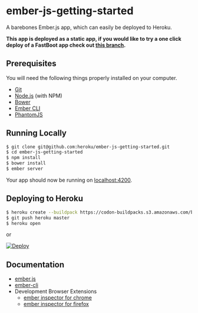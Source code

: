 # ember-js-getting-started

A barebones Ember.js app, which can easily be deployed to Heroku.

**This app is deployed as a static app, if you would like to try a one click deploy of a FastBoot app check out [this branch](https://github.com/heroku/ember-js-getting-started/tree/fastboot).**

## Prerequisites

You will need the following things properly installed on your computer.

* [Git](http://git-scm.com/)
* [Node.js](http://nodejs.org/) (with NPM)
* [Bower](http://bower.io/)
* [Ember CLI](http://www.ember-cli.com/)
* [PhantomJS](http://phantomjs.org/)

## Running Locally

```sh
$ git clone git@github.com:heroku/ember-js-getting-started.git
$ cd ember-js-getting-started
$ npm install
$ bower install
$ ember server
```
Your app should now be running on [localhost:4200](http://localhost:4200/).

## Deploying to Heroku

```sh
$ heroku create --buildpack https://codon-buildpacks.s3.amazonaws.com/buildpacks/heroku/emberjs.tgz
$ git push heroku master
$ heroku open
```
or

[![Deploy](https://www.herokucdn.com/deploy/button.svg)](https://heroku.com/deploy?template=https://github.com/heroku/ember-js-getting-started)

## Documentation

* [ember.js](http://emberjs.com/)
* [ember-cli](http://www.ember-cli.com/)
* Development Browser Extensions
  * [ember inspector for chrome](https://chrome.google.com/webstore/detail/ember-inspector/bmdblncegkenkacieihfhpjfppoconhi)
  * [ember inspector for firefox](https://addons.mozilla.org/en-US/firefox/addon/ember-inspector/)
